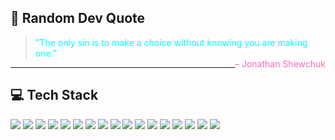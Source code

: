 <h2>📝 Random Dev Quote</h2>

> <span style="color: #00ffff">"The only sin is to make a choice without knowing you are making one."</span>  
> <span style="color: #ff69b4; float: right">– Jonathan Shewchuk</span>

---

<h2>💻 Tech Stack</h2>

<p>
  <img src="https://img.shields.io/badge/HTML5-E34F26?style=flat-square&logo=html5&logoColor=white" />
  <img src="https://img.shields.io/badge/CSS3-1572B6?style=flat-square&logo=css3&logoColor=white" />
  <img src="https://img.shields.io/badge/JavaScript-F7DF1E?style=flat-square&logo=javascript&logoColor=black" />
  <img src="https://img.shields.io/badge/TypeScript-3178C6?style=flat-square&logo=typescript&logoColor=white" />
  <img src="https://img.shields.io/badge/Python-3776AB?style=flat-square&logo=python&logoColor=white" />
  <img src="https://img.shields.io/badge/React-20232A?style=flat-square&logo=react&logoColor=61DAFB" />
  <img src="https://img.shields.io/badge/Next.js-000000?style=flat-square&logo=next.js&logoColor=white" />
  <img src="https://img.shields.io/badge/Node.js-339933?style=flat-square&logo=node.js&logoColor=white" />
  <img src="https://img.shields.io/badge/Express.js-404D59?style=flat-square&logo=express&logoColor=white" />
  <img src="https://img.shields.io/badge/Socket.io-010101?style=flat-square&logo=socket.io&logoColor=white" />
  <img src="https://img.shields.io/badge/JWT-000000?style=flat-square&logo=jsonwebtokens&logoColor=white" />
  <img src="https://img.shields.io/badge/Tailwind_CSS-38B2AC?style=flat-square&logo=tailwind-css&logoColor=white" />
  <img src="https://img.shields.io/badge/MongoDB-4EA94B?style=flat-square&logo=mongodb&logoColor=white" />
  <img src="https://img.shields.io/badge/Postman-FF6C37?style=flat-square&logo=postman&logoColor=white" />
  <img src="https://img.shields.io/badge/Heroku-430098?style=flat-square&logo=heroku&logoColor=white" />
  <img src="https://img.shields.io/badge/Vultr-007BFC?style=flat-square&logo=vultr&logoColor=white" />
  <img src="https://img.shields.io/badge/Arduino-00979D?style=flat-square&logo=arduino&logoColor=white" />
</p>